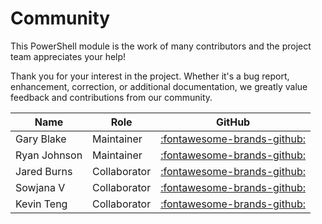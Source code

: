 # Community

This PowerShell module is the work of many contributors and the project team appreciates your help!

Thank you for your interest in the project. Whether it's a bug report, enhancement, correction, or
additional documentation, we greatly value feedback and contributions from our community.

Name         |  Role        | GitHub                                                           |
-------------|--------------|------------------------------------------------------------------|
Gary Blake   | Maintainer   | [:fontawesome-brands-github:](https://github.com/GaryJBlake)     |
Ryan Johnson | Maintainer   | [:fontawesome-brands-github:](https://github.com/tenthirtyam)    |
Jared Burns  | Collaborator | [:fontawesome-brands-github:](https://github.com/burnsjared0415) |
Sowjana V    | Collaborator | [:fontawesome-brands-github:](https://github.com/sowjuec)        |
Kevin Teng   | Collaborator | [:fontawesome-brands-github:](https://github.com/garlicNova)     |
